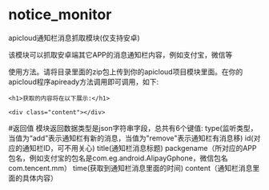 # notice_monitor
apicloud通知栏消息抓取模块(仅支持安卓)

该模块可以抓取安卓端其它APP的消息通知栏内容，例如支付宝，微信等

使用方法。请将目录里面的zip包上传到你的apicloud项目模块里面。在你的apicloud程序apiready方法调用即可调用，如下:

<body>
  
  <div class="main">
  
    <h1>获取的内容将在以下展示:</h1>
    
    <div class="content"></div>
  
  </div>

</body>

<script type="text/javascript">
    apiready = function() {
        var getNoticeMsg = api.require('notice');
        getNoticeMsg.notice(function(ret){
            var r = document.getElementsByClassName("content")[0];
            var str = JSON.parse(ret['res']);
            if (str['type'] == 'add') {
              var c = "  <b>标题:</b>"+ str['title'] + "  <b>ID号:</b>"+ str['id'] + "  <b>包名:</b>"+ str['packgename'] +" <b> 时间:</b>"+ str['time'] +"  <b>内容:</b>"+ str['content'];
              r.innerHTML += "<br><span>"+ c +"</span>";
            }
        });
    };

</script>
</html>

#返回值
模块返回数据类型是json字符串字段，总共有6个键值:
type(监听类型，当值为“add”表示通知栏有新的消息，当值为"remove"表示通知栏有消息移)
id(对应的通知栏ID，可不用关心)
title(通知栏消息标题)
packgename（所对应的APP包名，例如支付宝的包名是com.eg.android.AlipayGphone，微信包名com.tencent.mm）
time(获取到通知栏消息里面的时间)
content（通知栏消息里面的具体内容）


